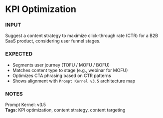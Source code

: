 # KPI Optimization
<!-- markdownlint-disable MD001 -->

### INPUT
Suggest a content strategy to maximize click-through rate (CTR) for a B2B SaaS product, considering user funnel stages.

### EXPECTED
- Segments user journey (TOFU / MOFU / BOFU)
- Matches content type to stage (e.g., webinar for MOFU)
- Optimizes CTA phrasing based on CTR patterns
- Shows alignment with `Prompt Kernel v3.5` architecture map

### NOTES
Prompt Kernel: v3.5  
**Tags:** KPI optimization, content strategy, content targeting
